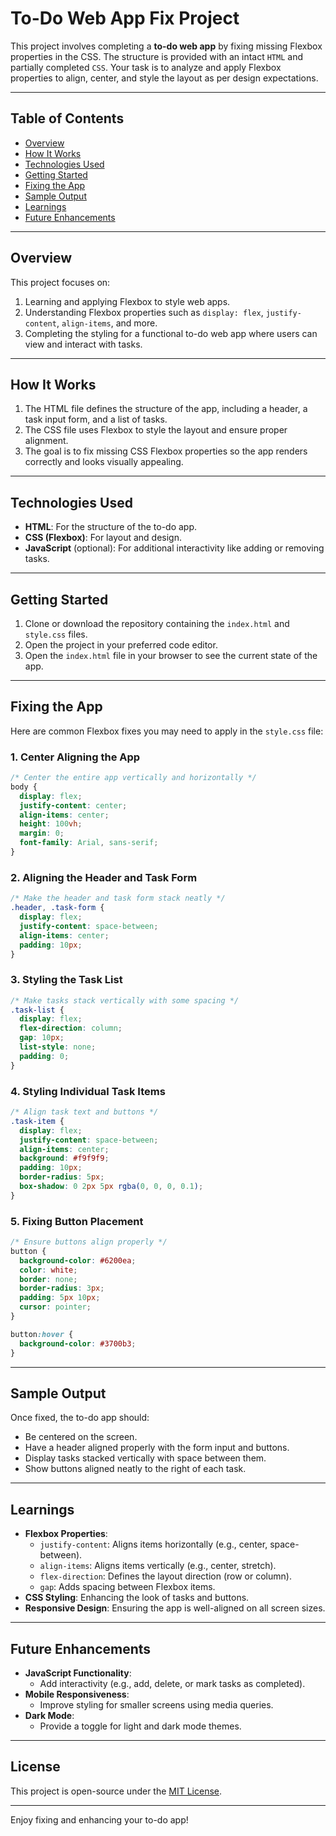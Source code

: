 # To-Do Web App Fix Project

This project involves completing a **to-do web app** by fixing missing Flexbox properties in the CSS. The structure is provided with an intact `HTML` and partially completed `CSS`. Your task is to analyze and apply Flexbox properties to align, center, and style the layout as per design expectations.

---

## Table of Contents
- [Overview](#overview)
- [How It Works](#how-it-works)
- [Technologies Used](#technologies-used)
- [Getting Started](#getting-started)
- [Fixing the App](#fixing-the-app)
- [Sample Output](#sample-output)
- [Learnings](#learnings)
- [Future Enhancements](#future-enhancements)

---

## Overview
This project focuses on:
1. Learning and applying Flexbox to style web apps.
2. Understanding Flexbox properties such as `display: flex`, `justify-content`, `align-items`, and more.
3. Completing the styling for a functional to-do web app where users can view and interact with tasks.

---

## How It Works
1. The HTML file defines the structure of the app, including a header, a task input form, and a list of tasks.
2. The CSS file uses Flexbox to style the layout and ensure proper alignment.
3. The goal is to fix missing CSS Flexbox properties so the app renders correctly and looks visually appealing.

---

## Technologies Used
- **HTML**: For the structure of the to-do app.
- **CSS (Flexbox)**: For layout and design.
- **JavaScript** (optional): For additional interactivity like adding or removing tasks.

---

## Getting Started
1. Clone or download the repository containing the `index.html` and `style.css` files.
2. Open the project in your preferred code editor.
3. Open the `index.html` file in your browser to see the current state of the app.

---

## Fixing the App

Here are common Flexbox fixes you may need to apply in the `style.css` file:

### 1. Center Aligning the App
```css
/* Center the entire app vertically and horizontally */
body {
  display: flex;
  justify-content: center;
  align-items: center;
  height: 100vh;
  margin: 0;
  font-family: Arial, sans-serif;
}
```

### 2. Aligning the Header and Task Form
```css
/* Make the header and task form stack neatly */
.header, .task-form {
  display: flex;
  justify-content: space-between;
  align-items: center;
  padding: 10px;
}
```

### 3. Styling the Task List
```css
/* Make tasks stack vertically with some spacing */
.task-list {
  display: flex;
  flex-direction: column;
  gap: 10px;
  list-style: none;
  padding: 0;
}
```

### 4. Styling Individual Task Items
```css
/* Align task text and buttons */
.task-item {
  display: flex;
  justify-content: space-between;
  align-items: center;
  background: #f9f9f9;
  padding: 10px;
  border-radius: 5px;
  box-shadow: 0 2px 5px rgba(0, 0, 0, 0.1);
}
```

### 5. Fixing Button Placement
```css
/* Ensure buttons align properly */
button {
  background-color: #6200ea;
  color: white;
  border: none;
  border-radius: 3px;
  padding: 5px 10px;
  cursor: pointer;
}

button:hover {
  background-color: #3700b3;
}
```

---

## Sample Output
Once fixed, the to-do app should:
- Be centered on the screen.
- Have a header aligned properly with the form input and buttons.
- Display tasks stacked vertically with space between them.
- Show buttons aligned neatly to the right of each task.

---

## Learnings
- **Flexbox Properties**: 
  - `justify-content`: Aligns items horizontally (e.g., center, space-between).
  - `align-items`: Aligns items vertically (e.g., center, stretch).
  - `flex-direction`: Defines the layout direction (row or column).
  - `gap`: Adds spacing between Flexbox items.
- **CSS Styling**: Enhancing the look of tasks and buttons.
- **Responsive Design**: Ensuring the app is well-aligned on all screen sizes.

---

## Future Enhancements
- **JavaScript Functionality**:
  - Add interactivity (e.g., add, delete, or mark tasks as completed).
- **Mobile Responsiveness**:
  - Improve styling for smaller screens using media queries.
- **Dark Mode**:
  - Provide a toggle for light and dark mode themes.

---

## License
This project is open-source under the [MIT License](LICENSE).

---

Enjoy fixing and enhancing your to-do app!
